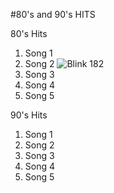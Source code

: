 #80's and 90's HITS

80's Hits
1. Song 1
2. Song 2 ![Blink 182]()
3. Song 3
4. Song 4
5. Song 5

90's Hits
1. Song 1
2. Song 2
3. Song 3
4. Song 4
5. Song 5
